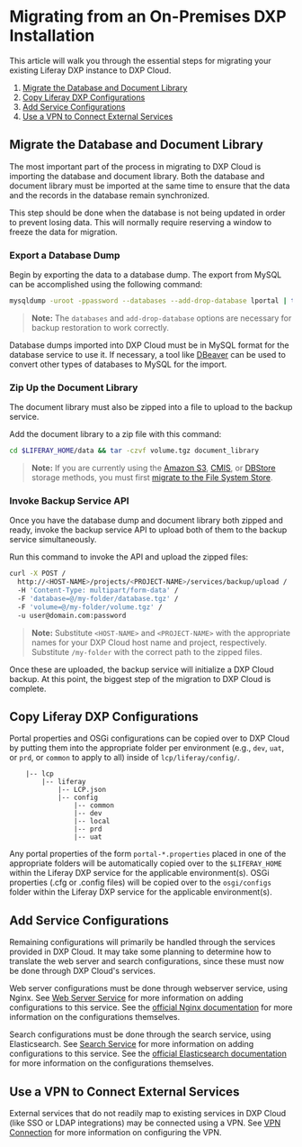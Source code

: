 # Migrating from an On-Premises DXP Installation

This article will walk you through the essential steps for migrating your 
existing Liferay DXP instance to DXP Cloud. 

1. [Migrate the Database and Document Library](#migrate-the-database-and-document-library)
1. [Copy Liferay DXP Configurations](#copy-liferay-dxp-configurations)
1. [Add Service Configurations](#add-service-configurations)
1. [Use a VPN to Connect External Services](#use-a-vpn-to-connect-external-services)

## Migrate the Database and Document Library

The most important part of the process in migrating to DXP Cloud is importing 
the database and document library. Both the database and document library must 
be imported at the same time to ensure that the data and the records in the 
database remain synchronized. 

This step should be done when the database is not being updated in order to 
prevent losing data. This will normally require reserving a window to freeze the 
data for migration. 

### Export a Database Dump

Begin by exporting the data to a database dump. The export from MySQL can be 
accomplished using the following command:

```bash
mysqldump -uroot -ppassword --databases --add-drop-database lportal | tar -czvf database.tgz
```

> **Note:** The `databases` and `add-drop-database` options are necessary for 
> backup restoration to work correctly.

Database dumps imported into DXP Cloud must be in MySQL format for the database 
service to use it. If necessary, a tool like 
[DBeaver](http://dbeaver.io) 
can be used to convert other types of databases to MySQL for the import. 

### Zip Up the Document Library

The document library must also be zipped into a file to upload to the backup 
service.

Add the document library to a zip file with this command:

```bash
cd $LIFERAY_HOME/data && tar -czvf volume.tgz document_library
```

> **Note:** If you are currently using the 
> [Amazon S3](/docs/7-2/deploy/-/knowledge_base/d/using-amazon-simple-storage-service), 
> [CMIS](/docs/7-1/deploy/-/knowledge_base/d/using-the-cmis-store), or 
> [DBStore](/docs/7-2/deploy/-/knowledge_base/d/using-the-dbstore) 
> storage methods, you must first 
> [migrate to the File System Store](https://help.liferay.com/hc/en-us/articles/360017649452-Migrating-File-System-Stores-). 

### Invoke Backup Service API

Once you have the database dump and document library both zipped and ready, 
invoke the backup service API to upload both of them to the backup service 
simultaneously. 

Run this command to invoke the API and upload the zipped files:

```bash
curl -X POST /
  http://<HOST-NAME>/projects/<PROJECT-NAME>/services/backup/upload /
  -H 'Content-Type: multipart/form-data' /
  -F 'database=@/my-folder/database.tgz' /
  -F 'volume=@/my-folder/volume.tgz' /
  -u user@domain.com:password
```

> **Note:** Substitute `<HOST-NAME>` and `<PROJECT-NAME>` with the appropriate 
> names for your DXP Cloud host name and project, respectively. Substitute 
> `/my-folder` with the correct path to the zipped files. 

Once these are uploaded, the backup service will initialize a DXP Cloud backup. 
At this point, the biggest step of the migration to DXP Cloud is complete. 

## Copy Liferay DXP Configurations

Portal properties and OSGi configurations can be copied over to DXP Cloud by 
putting them into the appropriate folder per environment (e.g., `dev`, `uat`, or 
`prd`, or `common` to apply to all) inside of `lcp/liferay/config/`. 

```
    |-- lcp
        |-- liferay
            |-- LCP.json
            |-- config
                |-- common
                |-- dev
                |-- local
                |-- prd
                |-- uat
```

Any portal properties of the form `portal-*.properties` placed in one of the 
appropriate folders will be automatically copied over to the `$LIFERAY_HOME` 
within the Liferay DXP service for the applicable environment(s). OSGi 
properties (.cfg or .config files) will be copied over to the `osgi/configs` 
folder within the Liferay DXP service for the applicable environment(s). 

## Add Service Configurations

Remaining configurations will primarily be handled through the services provided in DXP Cloud. It may take some 
planning to determine how to translate the web server and search configurations, 
since these must now be done through DXP Cloud's services. 

Web server configurations must be done through webserver service, using Nginx. 
See 
[Web Server Service](/docs/-/knowledge_base/dxp-cloud/web-server-service-nginx) 
for more information on adding configurations to this service. See the 
[official Nginx documentation](https://docs.nginx.com/) 
for more information on the configurations themselves. 

Search configurations must be done through the search service, using 
Elasticsearch. See 
[Search Service](/docs/-/knowledge_base/dxp-cloud/search-service-elasticsearch) 
for more information on adding configurations to this service. See the 
[official Elasticsearch documentation](https://www.elastic.co/guide/index.html) 
for more information on the configurations themselves. 

## Use a VPN to Connect External Services

External services that do not readily map to existing services in DXP Cloud 
(like SSO or LDAP integrations) may be connected using a VPN. See 
[VPN Connection](/docs/-/knowledge_base/dxp-cloud/vpn-connection) 
for more information on configuring the VPN. 
